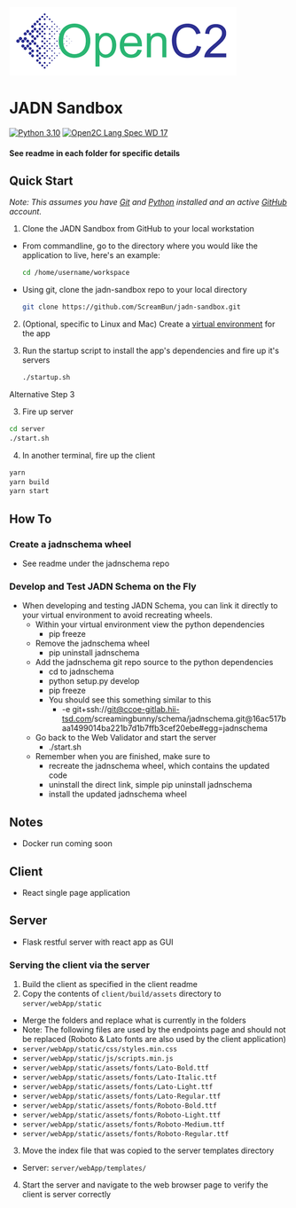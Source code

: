 <a href="https://openc2.org/" target="_blank">![OpenC2](https://github.com/ScreamBun/SB_Utils/blob/master/assets/images/openc2.png?raw=true)</a>

# JADN Sandbox

[![Python 3.10](https://img.shields.io/badge/Python-3.10-blue)](https://www.python.org/downloads/release/python-3100/)
[![Open2C Lang Spec WD 17](https://img.shields.io/badge/Open2C%20Lang%20Spec-WD17-brightgreen)](https://github.com/dlemire60/openc2-oc2ls)

#### See readme in each folder for specific details

## Quick Start

*Note: This assumes you have [Git](https://git-scm.com/) and [Python](https://www.python.org/downloads/release/python-3100/) installed and an active [GitHub](https://github.com/ScreamBun/jadn-sandbox) account.*

1. Clone the JADN Sandbox from GitHub to your local workstation
  - From commandline, go to the directory where you would like the application to live, here's an example:

      ```bash
      cd /home/username/workspace
      ```

  - Using git, clone the jadn-sandbox repo to your local directory

      ```bash
      git clone https://github.com/ScreamBun/jadn-sandbox.git
      ```

2. (Optional, specific to Linux and Mac) Create a [virtual environment](https://www.freecodecamp.org/news/how-to-setup-virtual-environments-in-python/) for the app
3. Run the startup script to install the app's dependencies and fire up it's servers

    ```bash
    ./startup.sh
    ```

Alternative Step 3

3. Fire up server  
  ```bash
  cd server
  ./start.sh
  ```

4. In another terminal, fire up the client 
  ```bash
  yarn 
  yarn build
  yarn start
  ```
## How To

### Create a jadnschema wheel

* See readme under the jadnschema repo

### Develop and Test JADN Schema on the Fly

* When developing and testing JADN Schema, you can link it directly to your virtual environment to avoid recreating wheels.
  * Within your virtual environment view the python dependencies
    * pip freeze
  * Remove the jadnschema wheel
    * pip uninstall jadnschema
  * Add the jadnschema git repo source to the python dependencies
    * cd to jadnschema
    * python setup.py develop
    * pip freeze
    * You should see this something similar to this
      * -e git+ssh://git@ccoe-gitlab.hii-tsd.com/screamingbunny/schema/jadnschema.git@16ac517baa1499014ba221b7d1b7ffb3cef20ebe#egg=jadnschema
  * Go back to the Web Validator and start the server
    * ./start.sh
  * Remember when you are finished, make sure to
    * recreate the jadnschema wheel, which contains the updated code
    * uninstall the direct link, simple pip uninstall jadnschema
    * install the updated jadnschema wheel

## Notes

* Docker run coming soon

## Client

* React single page application

## Server

* Flask restful server with react app as GUI

### Serving the client via the server

1. Build the client as specified in the client readme
2. Copy the contents of `client/build/assets` directory to `server/webApp/static`

* Merge the folders and replace what is currently in the folders
* Note: The following files are used by the endpoints page and should not be replaced (Roboto & Lato fonts are also used by the client application)
* `server/webApp/static/css/styles.min.css`
* `server/webApp/static/js/scripts.min.js`
* `server/webApp/static/assets/fonts/Lato-Bold.ttf`
* `server/webApp/static/assets/fonts/Lato-Italic.ttf`
* `server/webApp/static/assets/fonts/Lato-Light.ttf`
* `server/webApp/static/assets/fonts/Lato-Regular.ttf`
* `server/webApp/static/assets/fonts/Roboto-Bold.ttf`
* `server/webApp/static/assets/fonts/Roboto-Light.ttf`
* `server/webApp/static/assets/fonts/Roboto-Medium.ttf`
* `server/webApp/static/assets/fonts/Roboto-Regular.ttf`

3. Move the index file that was copied to the server templates directory

* Server: `server/webApp/templates/`

4. Start the server and navigate to the web browser page to verify the client is server correctly
